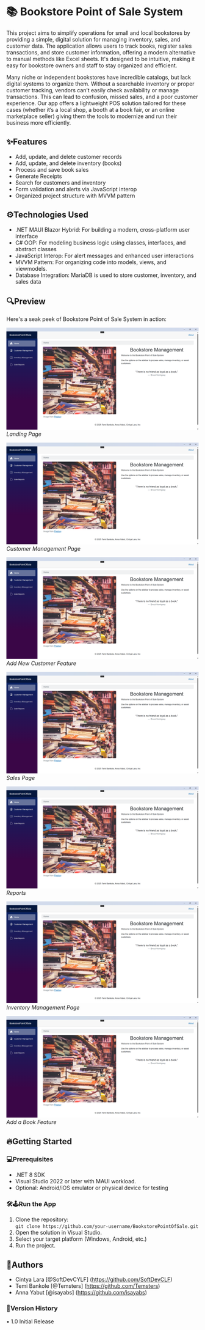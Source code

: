 # 📚 Bookstore Point of Sale System
This project aims to simplify operations for small and local bookstores by providing a simple, digital solution for managing inventory, sales, and customer data. The application allows users to track books, register sales transactions, and store customer information, offering a modern alternative to manual methods like Excel sheets. It's designed to be intuitive, making it easy for bookstore owners and staff to stay organized and efficient.  

Many niche or independent bookstores have incredible catalogs, but lack digital systems to organize them. Without a searchable inventory or proper customer tracking, vendors can’t easily check availability or manage transactions. This can lead to confusion, missed sales, and a poor customer experience.
Our app offers a lightweight POS solution tailored for these cases  (whether it’s a local shop, a booth at a book fair, or an online marketplace seller) giving them the tools to modernize and run their business more efficiently.

## ✨Features
-	Add, update, and delete customer records
-	Add, update, and delete inventory (books)
-	Process and save book sales
-	Generate Receipts 
-	Search for customers and inventory
-	Form validation and alerts via JavaScript interop
-	Organized project structure with MVVM pattern

## ⚙️Technologies Used 
-	.NET MAUI Blazor Hybrid: For building a modern, cross-platform user interface
-	C# OOP: For modeling business logic using classes, interfaces, and abstract classes
-	JavaScript Interop: For alert messages and enhanced user interactions
-	MVVM Pattern: For organizing code into models, views, and viewmodels.
-	Database Integration: MariaDB is used to store customer, inventory, and sales data

## 🔍Preview
Here's a seak peek of Bookstore Point of Sale System in action:

![Home Screen](./wwwroot/READMEimgs/HomePage.png)
*Landing Page*

![Customer management](./wwwroot/READMEimgs/HomePage.png)
*Customer Management Page*

![Customer management Add New Customer](./wwwroot/READMEimgs/HomePage.png)
*Add New Customer Feature*

![Sales](./wwwroot/READMEimgs/HomePage.png)
*Sales Page*

![Sales Reports](./wwwroot/READMEimgs/HomePage.png)
*Reports*

![Inventory management](./wwwroot/READMEimgs/HomePage.png)
*Inventory Management Page*

![Add A Book](./wwwroot/READMEimgs/HomePage.png)
*Add a Book Feature*

## 🔥Getting Started
### 💻Prerequisites
-	.NET 8 SDK
-	Visual Studio 2022 or later with MAUI workload.
-	Optional: Android/iOS emulator or physical device for testing
  
### 🛠️🕹️Run the App
1.	Clone the repository:  
`git clone https://github.com/your-username/BookstorePointOfSale.git`
1.	Open the solution in Visual Studio.
1.	Select your target platform (Windows, Android, etc.)
1.	Run the project.

## 👥Authors
- Cintya Lara [@SoftDevCYLF] (https://github.com/SoftDevCLF)
- Temi Bankole [@Temsters] (https://github.com/Temsters)
- Anna Yabut [@isayabs] (https://github.com/isayabs)

### 📜Version History
•	1.0 Initial Release
